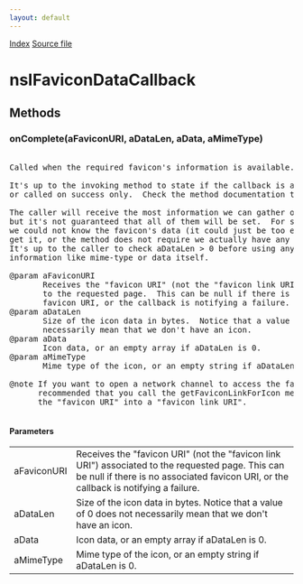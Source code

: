```yaml
---
layout: default
---
```

<div id='links'><a href="../index.html">Index</a>
<a href="http://dxr.mozilla.org/mozilla-central/source/toolkit/components/places/nsIFaviconService.idl">Source file</a>
</div>

# nsIFaviconDataCallback #

## Methods ##

### onComplete(aFaviconURI, aDataLen, aData, aMimeType) ###
<pre>  
Called when the required favicon's information is available.  
  
It's up to the invoking method to state if the callback is always invoked,  
or called on success only.  Check the method documentation to ensure that.  
  
The caller will receive the most information we can gather on the icon,  
but it's not guaranteed that all of them will be set.  For some method  
we could not know the favicon's data (it could just be too expensive to  
get it, or the method does not require we actually have any data).  
It's up to the caller to check aDataLen > 0 before using any data-related  
information like mime-type or data itself.  
  
@param aFaviconURI  
       Receives the "favicon URI" (not the "favicon link URI") associated  
       to the requested page.  This can be null if there is no associated  
       favicon URI, or the callback is notifying a failure.  
@param aDataLen  
       Size of the icon data in bytes.  Notice that a value of 0 does not  
       necessarily mean that we don't have an icon.  
@param aData  
       Icon data, or an empty array if aDataLen is 0.  
@param aMimeType  
       Mime type of the icon, or an empty string if aDataLen is 0.  
  
@note If you want to open a network channel to access the favicon, it's  
      recommended that you call the getFaviconLinkForIcon method to convert  
      the "favicon URI" into a "favicon link URI".  
  
</pre>
#### Parameters ####

<table>

<tr>
<td>aFaviconURI</td>
<td>       Receives the "favicon URI" (not the "favicon link URI") associated  
       to the requested page.  This can be null if there is no associated  
       favicon URI, or the callback is notifying a failure.  
</td>
</tr>

<tr>
<td>aDataLen</td>
<td>       Size of the icon data in bytes.  Notice that a value of 0 does not  
       necessarily mean that we don't have an icon.  
</td>
</tr>

<tr>
<td>aData</td>
<td>       Icon data, or an empty array if aDataLen is 0.  
</td>
</tr>

<tr>
<td>aMimeType</td>
<td>       Mime type of the icon, or an empty string if aDataLen is 0.  
</td>
</tr>

</table>
